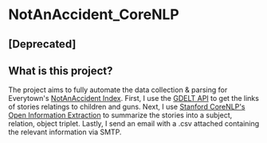 # NotAnAccident_CoreNLP 
## [Deprecated] 
## What is this project?

The project aims to fully automate the data collection & parsing for Everytown's [NotAnAccident Index](https://everytownresearch.org/notanaccident/). First, I use the [GDELT API](https://blog.gdeltproject.org/gdelt-doc-2-0-api-debuts/) to get the links of stories relatings to children and guns. Next, I use [Stanford CoreNLP's Open Information Extraction](https://stanfordnlp.github.io/CoreNLP/openie.html) to summarize the stories into a subject, relation, object triplet. Lastly, I send an email with a .csv attached containing the relevant information via SMTP.





